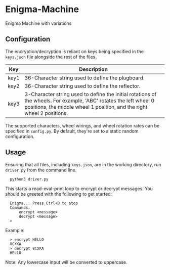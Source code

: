 # Enigma-Machine
Enigma Machine with variations


## Configuration
The encryption/decryption is reliant on keys being specified in the `keys.json` file alongside the rest of the files.

| Key  | Description |
| ---  | ----------- |
| key1 | 36-Character string used to define the plugboard. |
| key2 | 36-Character string used to define the reflector. |
| key3 | 3-Character string used to define the initial rotations of the wheels. For example, 'ABC' rotates the left wheel 0 positions, the middle wheel 1                position, and the right wheel 2 positions. |

The supported characters, wheel wirings, and wheel rotation rates can be specified in `config.py`. By default, they're set to a static random configuration.


## Usage
Ensuring that all files, including `keys.json`, are in the working directory, run `driver.py` from the command line.
  ```
    python3 driver.py
  ```

This starts a read-eval-print loop to encrypt or decrypt messages. You should be greeted with the following to get started:
  ```
    Enigma... Press Ctrl+D to stop
    Commands:
        encrypt <message>
        decrypt <message>
    >
  ```
  
Example:
  ```
    > encrypt HELLO
    8CXKA
    > decrypt 8CXKA
    HELLO
  ```
  
Note: Any lowercase input will be converted to uppercase.

